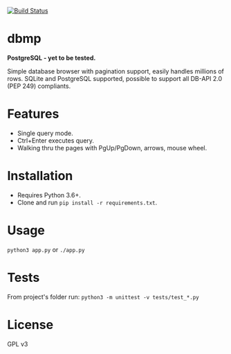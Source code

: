 [![Build Status](https://travis-ci.org/proway2/dbmp.svg?branch=master)](https://travis-ci.org/proway2/dbmp)

# dbmp

**PostgreSQL - yet to be tested.**

Simple database browser with pagination support, easily handles millions of rows. SQLite and PostgreSQL supported, possible to support all DB-API 2.0 (PEP 249) compliants.

# Features

- Single query mode.    
- Ctrl+Enter executes query.    
- Walking thru the pages with PgUp/PgDown, arrows, mouse wheel.    


# Installation

- Requires Python 3.6+.
- Clone and run ```pip install -r requirements.txt```.

# Usage
```python3 app.py``` or ```./app.py```

# Tests
From project's folder run: ```python3 -m unittest -v tests/test_*.py```

# License
GPL v3
